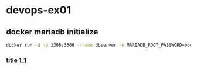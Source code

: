 # devops-ex01

## docker mariadb initialize

```bash
docker run -d -p 3306:3306 --name dbserver -e MARIADB_ROOT_PASSWORD=bool112235 -e MARIADB_USER=booldook -e MARIADB_PASSWORD=bool1122 -e MARIADB_DATABASE=booldook -v ~/db/devops:/var/lib/mysql:rw mariadb
```

### title 1_1


